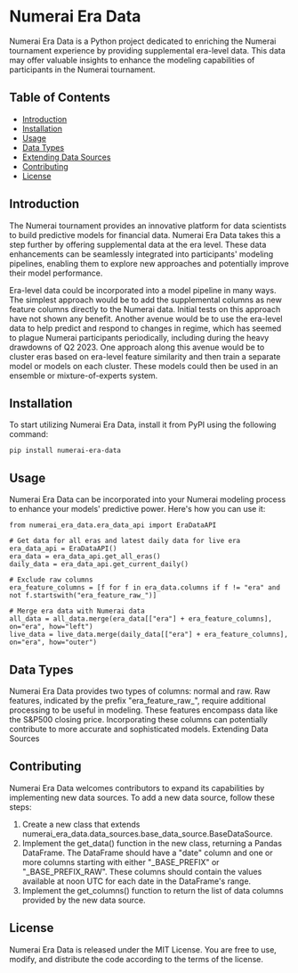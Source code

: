 # Numerai Era Data

Numerai Era Data is a Python project dedicated to enriching the Numerai tournament experience by providing supplemental era-level data. This data may offer valuable insights to enhance the modeling capabilities of participants in the Numerai tournament.

## Table of Contents

- [Introduction](#introduction)
- [Installation](#installation)
- [Usage](#usage)
- [Data Types](#data-types)
- [Extending Data Sources](#extending-data-sources)
- [Contributing](#contributing)
- [License](#license)

## Introduction

The Numerai tournament provides an innovative platform for data scientists to build predictive models for financial data. Numerai Era Data takes this a step further by offering supplemental data at the era level. These data enhancements can be seamlessly integrated into participants' modeling pipelines, enabling them to explore new approaches and potentially improve their model performance.

Era-level data could be incorporated into a model pipeline in many ways.  The simplest approach would be to add the supplemental columns as new feature columns directly to the Numerai data.  Initial tests on this approach have not shown any benefit.  Another avenue would be to use the era-level data to help predict and respond to changes in regime, which has seemed to plague Numerai participants periodically, including during the heavy drawdowns of Q2 2023.  One approach along this avenue would be to cluster eras based on era-level feature similarity and then train a separate model or models on each cluster.  These models could then be used in an ensemble or mixture-of-experts system.

## Installation

To start utilizing Numerai Era Data, install it from PyPI using the following command:

```
pip install numerai-era-data
```

## Usage

Numerai Era Data can be incorporated into your Numerai modeling process to enhance your models' predictive power. Here's how you can use it:


```
from numerai_era_data.era_data_api import EraDataAPI

# Get data for all eras and latest daily data for live era
era_data_api = EraDataAPI()
era_data = era_data_api.get_all_eras()
daily_data = era_data_api.get_current_daily()

# Exclude raw columns
era_feature_columns = [f for f in era_data.columns if f != "era" and not f.startswith("era_feature_raw_")]

# Merge era data with Numerai data
all_data = all_data.merge(era_data[["era"] + era_feature_columns], on="era", how="left")
live_data = live_data.merge(daily_data[["era"] + era_feature_columns], on="era", how="outer")
```

## Data Types

Numerai Era Data provides two types of columns: normal and raw. Raw features, indicated by the prefix "era_feature_raw_", require additional processing to be useful in modeling. These features encompass data like the S&P500 closing price. Incorporating these columns can potentially contribute to more accurate and sophisticated models.
Extending Data Sources

## Contributing

Numerai Era Data welcomes contributors to expand its capabilities by implementing new data sources.  To add a new data source, follow these steps:

1. Create a new class that extends numerai_era_data.data_sources.base_data_source.BaseDataSource.
1. Implement the get_data() function in the new class, returning a Pandas DataFrame.  The DataFrame should have a "date" column and one or more columns starting with either "_BASE_PREFIX" or "_BASE_PREFIX_RAW". These columns should contain the values available at noon UTC for each date in the DataFrame's range.
1. Implement the get_columns() function to return the list of data columns provided by the new data source.

## License

Numerai Era Data is released under the MIT License. You are free to use, modify, and distribute the code according to the terms of the license.
